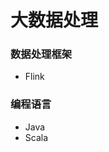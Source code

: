 <!--
 * @Descripttion: 
 * @version: 
 * @Author: WangShuaibing
 * @Date: 2020-10-26 14:37:35
 * @LastEditors: WangShuaibing
 * @LastEditTime: 2020-10-26 14:38:43
-->
# 大数据处理


### 数据处理框架
- Flink


### 编程语言
- Java
- Scala
